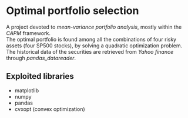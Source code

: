 # Optimal portfolio selection
A project devoted to *mean-variance portfolio analysis*, mostly within the *CAPM* framework.  
The optimal portfolio is found among all the combinations of four risky assets (four SP500 stocks), 
by solving a quadratic optimization problem.  
The historical data of the securities are retrieved from *Yahoo finance* through *pandas_datareader*.  

## Exploited libraries
 - matplotlib
 - numpy
 - pandas
 - cvxopt (convex optimization)

